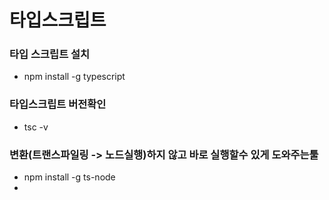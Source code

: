 # 타입스크립트

### 타입 스크립트 설치
* npm install -g typescript 

### 타입스크립트 버전확인
* tsc -v

### 변환(트랜스파일링 -> 노드실행)하지 않고 바로 실행할수 있게 도와주는툴
* npm install -g ts-node
* 
